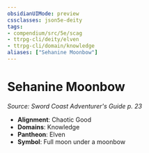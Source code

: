 ```yaml
---
obsidianUIMode: preview
cssclasses: json5e-deity
tags:
- compendium/src/5e/scag
- ttrpg-cli/deity/elven
- ttrpg-cli/domain/knowledge
aliases: ["Sehanine Moonbow"]
---
```

# Sehanine Moonbow
*Source: Sword Coast Adventurer's Guide p. 23* 

- **Alignment**: Chaotic Good
- **Domains**: Knowledge
- **Pantheon**: Elven
- **Symbol**: Full moon under a moonbow